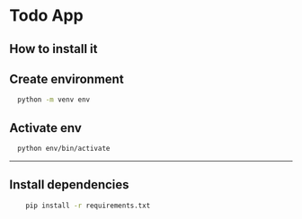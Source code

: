 
# Todo App

## How to install it



## Create environment

```bash
  python -m venv env
```
## Activate env
```bash
  python env/bin/activate
```
--- 

## Install dependencies

```bash
    pip install -r requirements.txt
```
